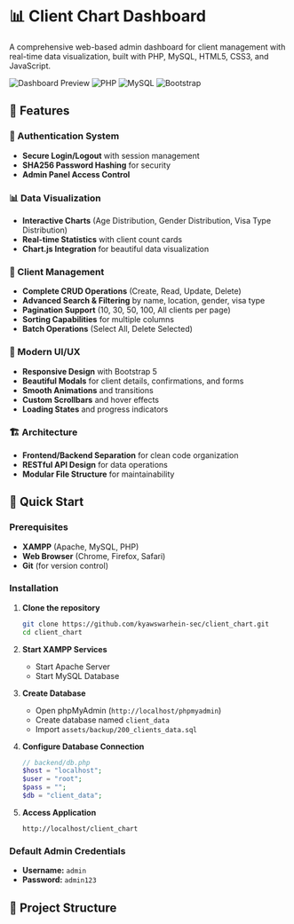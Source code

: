 # 📊 Client Chart Dashboard

A comprehensive web-based admin dashboard for client management with real-time data visualization, built with PHP, MySQL, HTML5, CSS3, and JavaScript.

![Dashboard Preview](https://img.shields.io/badge/Status-Production%20Ready-green)
![PHP](https://img.shields.io/badge/PHP-8.0+-blue)
![MySQL](https://img.shields.io/badge/MySQL-8.0+-orange)
![Bootstrap](https://img.shields.io/badge/Bootstrap-5.0+-purple)

## 🌟 Features

### 🔐 Authentication System
- **Secure Login/Logout** with session management
- **SHA256 Password Hashing** for security
- **Admin Panel Access Control**

### 📊 Data Visualization
- **Interactive Charts** (Age Distribution, Gender Distribution, Visa Type Distribution)
- **Real-time Statistics** with client count cards
- **Chart.js Integration** for beautiful data visualization

### 👥 Client Management
- **Complete CRUD Operations** (Create, Read, Update, Delete)
- **Advanced Search & Filtering** by name, location, gender, visa type
- **Pagination Support** (10, 30, 50, 100, All clients per page)
- **Sorting Capabilities** for multiple columns
- **Batch Operations** (Select All, Delete Selected)

### 🎨 Modern UI/UX
- **Responsive Design** with Bootstrap 5
- **Beautiful Modals** for client details, confirmations, and forms
- **Smooth Animations** and transitions
- **Custom Scrollbars** and hover effects
- **Loading States** and progress indicators

### 🏗️ Architecture
- **Frontend/Backend Separation** for clean code organization
- **RESTful API Design** for data operations
- **Modular File Structure** for maintainability

## 🚀 Quick Start

### Prerequisites
- **XAMPP** (Apache, MySQL, PHP)
- **Web Browser** (Chrome, Firefox, Safari)
- **Git** (for version control)

### Installation

1. **Clone the repository**
   ```bash
   git clone https://github.com/kyawswarhein-sec/client_chart.git
   cd client_chart
   ```

2. **Start XAMPP Services**
   - Start Apache Server
   - Start MySQL Database

3. **Create Database**
   - Open phpMyAdmin (`http://localhost/phpmyadmin`)
   - Create database named `client_data`
   - Import `assets/backup/200_clients_data.sql`

4. **Configure Database Connection**
   ```php
   // backend/db.php
   $host = "localhost";
   $user = "root";
   $pass = "";
   $db = "client_data";
   ```

5. **Access Application**
   ```
   http://localhost/client_chart
   ```

### Default Admin Credentials
- **Username:** `admin`
- **Password:** `admin123`

## 📁 Project Structure
